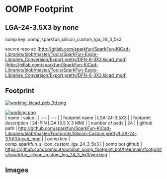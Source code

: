 # OOMP Footprint  
## LGA-24-3.5X3  by none  
  
oomp key: oomp_sparkfun_silicon_custom_lga_24_3_5x3  
  
source repo at: [http://gitlab.com/sparkfun/SparkFun-KiCad-Libraries/blob/master/Tools/SparkFun-Eagle-Libraries_Conversion/Export.pretty/DFN-6-3X3.kicad_mod](http://gitlab.com/sparkfun/SparkFun-KiCad-Libraries/blob/master/Tools/SparkFun-Eagle-Libraries_Conversion/Export.pretty/DFN-6-3X3.kicad_mod)  
## Footprint  
  
[![working_kicad_pcb_3d.png](working_kicad_pcb_3d_600.png)](working_kicad_pcb_3d.png)  
  
[![working.png](working_600.png)](working.png)  
| name | value | 
| --- | --- | 
| footprint name | LGA-24-3.5X3 | 
| footprint description | 24-PIN LGA (3.5 X 3 MM) | 
| number of pads | 24 | 
| github path | http://github.com/sparkfun/SparkFun-KiCad-Libraries/blob/master/Footprints/Silicon-Custom.pretty/LGA-24-3.5X3.kicad_mod | 
| oomp key | oomp_sparkfun_silicon_custom_lga_24_3_5x3 | 
| oomp bot github | https://github.com/oomlout/oomlout_oomp_footprint_bot/tree/main/footprints/sparkfun_silicon_custom_lga_24_3_5x3/working | 
## Images  
